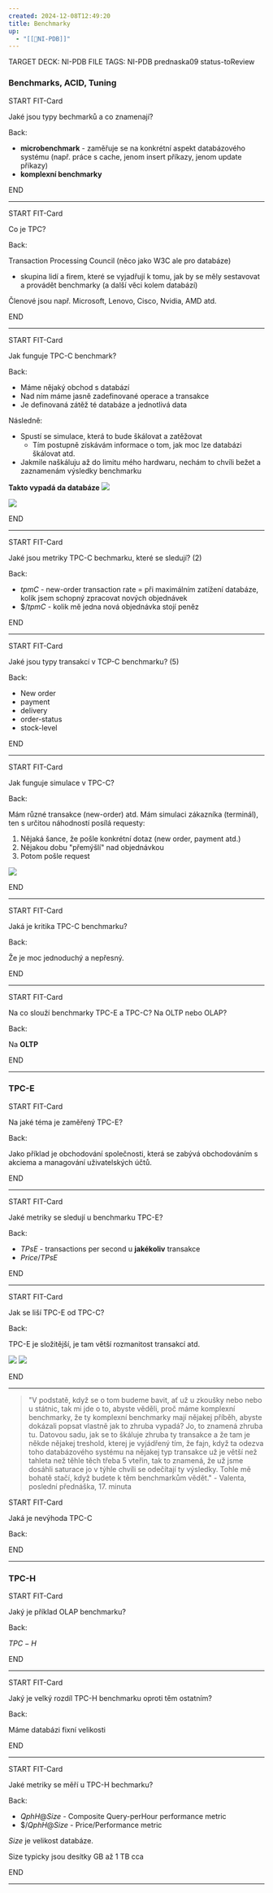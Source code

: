 ```yaml
---
created: 2024-12-08T12:49:20
title: Benchmarky
up:
  - "[[📖NI-PDB]]"
---
```


TARGET DECK: NI-PDB
FILE TAGS: NI-PDB prednaska09 status-toReview

### Benchmarks, ACID, Tuning

START
FIT-Card

Jaké jsou typy bechmarků a co znamenají?

Back:

- **microbenchmark** - zaměřuje se na konkrétní aspekt databázového systému (např. práce s cache, jenom insert příkazy, jenom update příkazy)
- **komplexní benchmarky**
<!--ID: 1735205748903-->
END

---


START
FIT-Card

Co je TPC?

Back:

Transaction Processing Council (něco jako W3C ale pro databáze)
- skupina lidí a firem, které se vyjadřují k tomu, jak by se měly sestavovat a provádět benchmarky (a další věci kolem databází)

<!-- ExampleStart -->
Členové jsou např. Microsoft, Lenovo, Cisco, Nvidia, AMD atd.
<!-- ExampleEnd -->
<!--ID: 1735205748906-->
END

---


START
FIT-Card

Jak funguje TPC-C benchmark?

Back:

- Máme nějaký obchod s databází
- Nad ním máme jasně zadefinované operace a transakce
- Je definovaná zátěž té databáze a jednotlivá data

Následně:
- Spustí se simulace, která to bude škálovat a zatěžovat
	- Tím postupně získávám informace o tom, jak moc lze databázi škálovat atd.
- Jakmile naškáluju až do limitu mého hardwaru, nechám to chvíli bežet a zaznamenám výsledky benchmarku

<!-- ImageStart -->
**Takto vypadá da databáze**
![](../../Assets/Pasted%20image%2020241208133108.png)

![](../../Assets/Pasted%20image%2020241208133101.png)
<!-- ImageEnd -->
<!--ID: 1735205748908-->
END

---


START
FIT-Card

Jaké jsou metriky TPC-C bechmarku, které se sledují? (2)

Back:

- $tpmC$ - new-order transaction rate = při maximálním zatížení databáze, kolik jsem schopný zpracovat nových objednávek
- $\$/tpmC$ - kolik mě jedna nová objednávka stojí peněz 
<!--ID: 1735205748911-->
END

---


START
FIT-Card

Jaké jsou typy transakcí v TCP-C benchmarku? (5)

Back:

- New order
- payment
- delivery
- order-status
- stock-level
<!--ID: 1735205748913-->
END

---


START
FIT-Card

Jak funguje simulace v TPC-C?

Back:

Mám různé transakce (new-order) atd. Mám simulaci zákazníka (terminál), ten s určitou náhodností posílá requesty:
1. Nějaká šance, že pošle konkrétní dotaz (new order, payment atd.)
2. Nějakou dobu "přemýšlí" nad objednávkou
3. Potom pošle request

<!-- ImageStart -->
![](../../Assets/Pasted%20image%2020241208133525.png)
<!-- ImageEnd -->
<!--ID: 1735205748916-->
END

---


START
FIT-Card

Jaká je kritika TPC-C benchmarku?

Back:

Že je moc jednoduchý a nepřesný.
<!--ID: 1735205748918-->
END

---


START
FIT-Card

Na co slouží benchmarky TPC-E a TPC-C? Na OLTP nebo OLAP?

Back:

Na **OLTP**
<!--ID: 1735205748921-->
END

---


### TPC-E


START
FIT-Card

Na jaké téma je zaměřený TPC-E? 

Back:

Jako příklad je obchodování společnosti, která se zabývá obchodováním s akciema a managování uživatelských účtů.
<!--ID: 1735205748923-->
END

---


START
FIT-Card

Jaké metriky se sledují u benchmarku TPC-E?

Back:

- $TPsE$ - transactions per second u **jakékoliv** transakce
- $Price/TPsE$
<!--ID: 1735205748926-->
END

---


START
FIT-Card

Jak se liší TPC-E od TPC-C?

Back:

TPC-E je složitější, je tam větší rozmanitost transakcí atd.

<!-- DetailInfoStart -->
![](../../Assets/Pasted%20image%2020241220111540.png)
![](../../Assets/Pasted%20image%2020241220111612.png)
<!-- DetailInfoEnd -->
<!--ID: 1735205748929-->
END

---

> "V podstatě, když se o tom budeme bavit, ať už u zkoušky nebo nebo u státnic, tak mi jde o to, abyste věděli, proč máme komplexní benchmarky, že ty komplexní benchmarky mají nějakej příběh, abyste dokázali popsat vlastně jak to zhruba vypadá? Jo, to znamená zhruba tu. Datovou sadu, jak se to škáluje zhruba ty transakce a že tam je někde nějakej treshold, kterej je vyjádřený tím, že fajn, když ta odezva toho databázového systému na nějakej typ transakce už je větší než tahleta než těhle těch třeba 5 vteřin, tak to znamená, že už jsme dosáhli saturace jo v týhle chvíli se odečítají ty výsledky. Tohle mě bohatě stačí, když budete k těm benchmarkům vědět." - Valenta, poslední přednáška, 17. minuta


START
FIT-Card

Jaká je nevýhoda TPC-C

Back:

<!--ID: 1735205748931-->
END

---

### TPC-H
START
FIT-Card

Jaký je příklad OLAP benchmarku?

Back:

$TPC-H$
<!--ID: 1735205748934-->
END

---


START
FIT-Card

Jaký je velký rozdíl TPC-H benchmarku oproti těm ostatním?

Back:

Máme databázi fixní velikosti
<!--ID: 1735205748936-->
END

---


START
FIT-Card

Jaké metriky se měří u TPC-H bechmarku?

Back:

- $QphH@Size$ - Composite Query-perHour performance metric
- $\$/QphH@Size$ - Price/Performance metric

$Size$ je velikost databáze.

<!-- DetailInfoStart -->
Size typicky jsou desítky GB až 1 TB cca
<!-- DetailInfoEnd -->
<!--ID: 1735205748939-->
END

---
